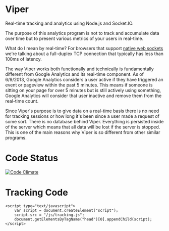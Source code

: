 # Viper
Real-time tracking and analytics using Node.js and Socket.IO.

The purpose of this analytics program is not to track and accumulate data over time but to present various metrics of your users in real-time.

What do I mean by real-time? For browsers that support [native web sockets](http://caniuse.com/websockets) we're talking about a full-duplex TCP connection that typically has less than 100ms of latency.

The way Viper works both functionally and technically is fundamentally different from Google Analytics and its real-time component. As of 6/9/2013, Google Analytics considers a user active if they have triggered an event or pageview within the past 5 minutes. This means if someone is sitting on your page for over 5 minutes but is still actively using something, Google Analytics will consider that user inactive and remove them from the real-time count.

Since Viper's purpose is to give data on a real-time basis there is no need for tracking sessions or how long it's been since a user made a request of some sort. There is no database behind Viper. Everything is persisted inside of the server which means that all data will be lost if the server is stopped. This is one of the main reasons why Viper is so different from other similar programs.

# Code Status
[![Code Climate](https://codeclimate.com/github/aaronjwood/viper/badges/gpa.svg)](https://codeclimate.com/github/aaronjwood/viper)

# Tracking Code

    <script type="text/javascript">
        var script = document.createElement("script");
        script.src = "/js/tracking.js";
        document.getElementsByTagName("head")[0].appendChild(script);
    </script>